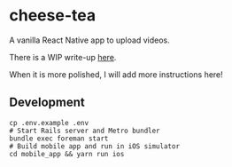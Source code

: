 # cheese-tea
A vanilla React Native app to upload videos.

There is a WIP write-up [here](https://github.com/ananova/notes/blob/master/react-native/react-native-upload-video.md).

When it is more polished, I will add more instructions here!

## Development
```
cp .env.example .env
# Start Rails server and Metro bundler
bundle exec foreman start
# Build mobile app and run in iOS simulator
cd mobile_app && yarn run ios
```
